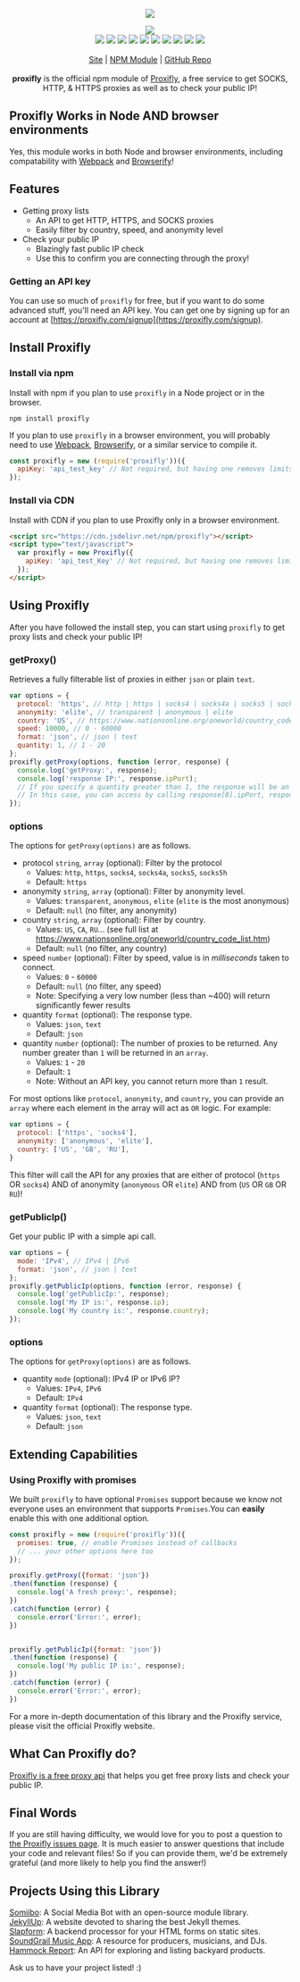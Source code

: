 <p align="center">
  <a href="https://cdn.itwcreativeworks.com/assets/proxifly/images/logo/proxifly-brandmark-black-x.svg">
    <img src="https://cdn.itwcreativeworks.com/assets/proxifly/images/logo/proxifly-brandmark-black-x.svg">
  </a>
</p>

<p align="center">
  <img src="https://img.shields.io/github/package-json/v/proxifly/proxifly.svg">
  <br>
  <img src="https://img.shields.io/david/proxifly/proxifly.svg">
  <img src="https://img.shields.io/david/dev/proxifly/proxifly.svg">
  <img src="https://img.shields.io/bundlephobia/min/proxifly.svg">
  <img src="https://img.shields.io/codeclimate/maintainability-percentage/proxifly/proxifly.svg">
  <img src="https://img.shields.io/npm/dm/proxifly.svg">
  <img src="https://img.shields.io/node/v/proxifly.svg">
  <img src="https://img.shields.io/website/https/proxifly.com.svg">
  <img src="https://img.shields.io/github/license/proxifly/proxifly.svg">
  <img src="https://img.shields.io/github/contributors/proxifly/proxifly.svg">
  <img src="https://img.shields.io/github/last-commit/proxifly/proxifly.svg">
  <br>
  <br>
  <a href="https://proxifly.com">Site</a> | <a href="https://www.npmjs.com/package/proxifly">NPM Module</a> | <a href="https://github.com/proxifly/proxifly">GitHub Repo</a>
  <br>
  <br>
  <strong>proxifly</strong> is the official npm module of <a href="https://proxifly.com">Proxifly</a>, a free service to get SOCKS, HTTP, & HTTPS proxies as well as to check your public IP!
</p>

## Proxifly Works in Node AND browser environments
Yes, this module works in both Node and browser environments, including compatability with [Webpack](https://www.npmjs.com/package/webpack) and [Browserify](https://www.npmjs.com/package/browserify)!

## Features
* Getting proxy lists
  * An API to get HTTP, HTTPS, and SOCKS proxies
  * Easily filter by country, speed, and anonymity level
* Check your public IP
  * Blazingly fast public IP check
  * Use this to confirm you are connecting through the proxy!

### Getting an API key
You can use so much of `proxifly` for free, but if you want to do some advanced stuff, you'll need an API key. You can get one by signing up for an account at [https://proxifly.com/signup](https://proxifly.com/signup).

## Install Proxifly
### Install via npm
Install with npm if you plan to use `proxifly` in a Node project or in the browser.
```shell
npm install proxifly
```
If you plan to use `proxifly` in a browser environment, you will probably need to use [Webpack](https://www.npmjs.com/package/webpack), [Browserify](https://www.npmjs.com/package/browserify), or a similar service to compile it.

```js
const proxifly = new (require('proxifly'))({
  apiKey: 'api_test_key' // Not required, but having one removes limits (get your key at https://proxifly.com).
});
```

### Install via CDN
Install with CDN if you plan to use Proxifly only in a browser environment.
```html
<script src="https://cdn.jsdelivr.net/npm/proxifly"></script>
<script type="text/javascript">
  var proxifly = new Proxifly({
    apiKey: 'api_test_Key' // Not required, but having one removes limits (get your key at https://proxifly.com).
  });
</script>
```


## Using Proxifly
After you have followed the install step, you can start using `proxifly` to get proxy lists and check your public IP!
### getProxy()
Retrieves a fully filterable list of proxies in either `json` or plain `text`.
```js
var options = {
  protocol: 'https', // http | https | socks4 | socks4a | socks5 | socks5h
  anonymity: 'elite', // transparent | anonymous | elite
  country: 'US', // https://www.nationsonline.org/oneworld/country_code_list.htm
  speed: 10000, // 0 - 60000
  format: 'json', // json | text
  quantity: 1, // 1 - 20
};
proxifly.getProxy(options, function (error, response) {
  console.log('getProxy:', response);
  console.log('response IP:', response.ipPort);
  // If you specify a quantity greater than 1, the response will be an array!
  // In this case, you can access by calling response[0].ipPort, response[1].ipPort, etc...
});
```
### options
The options for `getProxy(options)` are as follows.
* protocol `string`, `array` (optional): Filter by the protocol
  * Values: `http`, `https`, `socks4`, `socks4a`, `socks5`, `socks5h`
  * Default: `https`
* anonymity `string`, `array` (optional): Filter by anonymity level.
  * Values: `transparent`, `anonymous`, `elite` (`elite` is the most anonymous)
  * Default: `null` (no filter, any anonymity)
* country `string`, `array` (optional): Filter by country.
  * Values: `US`, `CA`, `RU`... (see full list at https://www.nationsonline.org/oneworld/country_code_list.htm)
  * Default: `null` (no filter, any country)
* speed `number` (optional): Filter by speed, value is in _milliseconds_ taken to connect.
  * Values: `0` - `60000`
  * Default: `null` (no filter, any speed)
  * Note: Specifying a very low number (less than ~400) will return significantly fewer results
* quantity `format` (optional): The response type.
  * Values: `json`,  `text`  
  * Default: `json`
* quantity `number` (optional): The number of proxies to be returned. Any number greater than `1` will be returned in an `array`.
  * Values: `1` - `20`  
  * Default: `1`
  * Note: Without an API key, you cannot return more than `1` result.

For most options like `protocol`, `anonymity`, and `country`, you can provide an `array` where each element in the array will act as `OR` logic.
For example:
```js
var options = {
  protocol: ['https', 'socks4'],
  anonymity: ['anonymous', 'elite'],
  country: ['US', 'GB', 'RU'],
}
```
This filter will call the API for any proxies that are either of protocol (`https` OR `socks4`) AND of anonymity (`anonymous` OR `elite`) AND from (`US` OR `GB` OR `RU`)!

### getPublicIp()
Get your public IP with a simple api call.
```js
var options = {
  mode: 'IPv4', // IPv4 | IPv6
  format: 'json', // json | text
};
proxifly.getPublicIp(options, function (error, response) {
  console.log('getPublicIp:', response);
  console.log('My IP is:', response.ip);
  console.log('My country is:', response.country);
});
```
### options
The options for `getProxy(options)` are as follows.
* quantity `mode` (optional): IPv4 IP or IPv6 IP?
  * Values: `IPv4`,  `IPv6`  
  * Default: `IPv4`
* quantity `format` (optional): The response type.
  * Values: `json`,  `text`  
  * Default: `json`


## Extending Capabilities
### Using Proxifly with promises
We built `proxifly` to have optional `Promises` support because we know not everyone uses an environment that supports `Promises`.You can **easily** enable this with one additional option.
```js
const proxifly = new (require('proxifly'))({
  promises: true, // enable Promises instead of callbacks
  // ... your other options here too
});

proxifly.getProxy({format: 'json'})
.then(function (response) {
  console.log('A fresh proxy:', response);
})
.catch(function (error) {
  console.error('Error:', error);
})


proxifly.getPublicIp({format: 'json'})
.then(function (response) {
  console.log('My public IP is:', response);
})
.catch(function (error) {
  console.error('Error:', error);
})
```

For a more in-depth documentation of this library and the Proxifly service, please visit the official Proxifly website.

## What Can Proxifly do?
[Proxifly is a free proxy api](https://proxifly.com) that helps you get free proxy lists and check your public IP.

## Final Words
If you are still having difficulty, we would love for you to post
a question to [the Proxifly issues page](https://github.com/proxifly/proxifly/issues). It is much easier to answer questions that include your code and relevant files! So if you can provide them, we'd be extremely grateful (and more likely to help you find the answer!)

## Projects Using this Library
[Somiibo](https://somiibo.com/): A Social Media Bot with an open-source module library. <br>
[JekyllUp](https://jekyllup.com/): A website devoted to sharing the best Jekyll themes. <br>
[Slapform](https://slapform.com/): A backend processor for your HTML forms on static sites. <br>
[SoundGrail Music App](https://app.soundgrail.com/): A resource for producers, musicians, and DJs. <br>
[Hammock Report](https://hammockreport.com/): An API for exploring and listing backyard products. <br>

Ask us to have your project listed! :)
